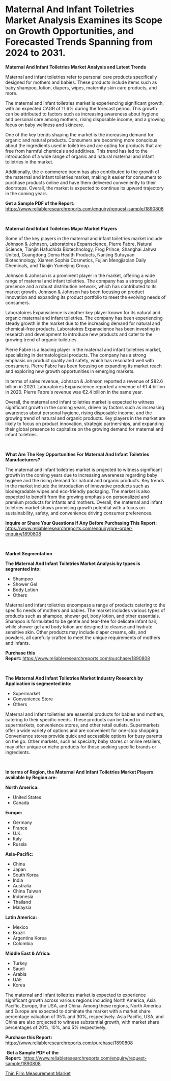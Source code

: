 <p><h1>Maternal And Infant Toiletries Market Analysis Examines its Scope on Growth Opportunities, and Forecasted Trends Spanning from 2024 to 2031.</h1></p><p><strong>Maternal And Infant Toiletries Market Analysis and Latest Trends</strong></p>
<p><p>Maternal and infant toiletries refer to personal care products specifically designed for mothers and babies. These products include items such as baby shampoo, lotion, diapers, wipes, maternity skin care products, and more.</p><p>The maternal and infant toiletries market is experiencing significant growth, with an expected CAGR of 11.6% during the forecast period. This growth can be attributed to factors such as increasing awareness about hygiene and personal care among mothers, rising disposable income, and a growing focus on baby wellness and skincare. </p><p>One of the key trends shaping the market is the increasing demand for organic and natural products. Consumers are becoming more conscious about the ingredients used in toiletries and are opting for products that are free from harmful chemicals and additives. This trend has led to the introduction of a wide range of organic and natural maternal and infant toiletries in the market.</p><p>Additionally, the e-commerce boom has also contributed to the growth of the maternal and infant toiletries market, making it easier for consumers to purchase products online and have them delivered conveniently to their doorsteps. Overall, the market is expected to continue its upward trajectory in the coming years.</p></p>
<p><strong>Get a Sample PDF of the Report:&nbsp;</strong> <a href="https://www.reliableresearchreports.com/enquiry/request-sample/1890808">https://www.reliableresearchreports.com/enquiry/request-sample/1890808</a></p>
<p>&nbsp;</p>
<p><strong>Maternal And Infant Toiletries Major Market Players</strong></p>
<p><p>Some of the key players in the maternal and infant toiletries market include Johnson & Johnson, Laboratoires Expanscience, Pierre Fabre, Natural Science, Tianjin Hafuchida Biotechnology, Frog Prince, Shanghai Jahwa United, Guangdong Dema Health Products, Nanjing Sufuyuan Biotechnology, Xiamen Sophia Cosmetics, Fujian Mengjiaolan Daily Chemicals, and Tianjin Yumeijing Group.</p><p>Johnson & Johnson is a prominent player in the market, offering a wide range of maternal and infant toiletries. The company has a strong global presence and a robust distribution network, which has contributed to its market growth. Johnson & Johnson has been focusing on product innovation and expanding its product portfolio to meet the evolving needs of consumers.</p><p>Laboratoires Expanscience is another key player known for its natural and organic maternal and infant toiletries. The company has been experiencing steady growth in the market due to the increasing demand for natural and chemical-free products. Laboratoires Expanscience has been investing in research and development to introduce new products and cater to the growing trend of organic toiletries.</p><p>Pierre Fabre is a leading player in the maternal and infant toiletries market, specializing in dermatological products. The company has a strong emphasis on product quality and safety, which has resonated well with consumers. Pierre Fabre has been focusing on expanding its market reach and exploring new growth opportunities in emerging markets.</p><p>In terms of sales revenue, Johnson & Johnson reported a revenue of $82.6 billion in 2020. Laboratoires Expanscience reported a revenue of €1.4 billion in 2020. Pierre Fabre's revenue was €2.4 billion in the same year.</p><p>Overall, the maternal and infant toiletries market is expected to witness significant growth in the coming years, driven by factors such as increasing awareness about personal hygiene, rising disposable income, and the growing trend of natural and organic products. Key players in the market are likely to focus on product innovation, strategic partnerships, and expanding their global presence to capitalize on the growing demand for maternal and infant toiletries.</p></p>
<p>&nbsp;</p>
<p><strong>What Are The Key Opportunities For Maternal And Infant Toiletries Manufacturers?</strong></p>
<p><p>The maternal and infant toiletries market is projected to witness significant growth in the coming years due to increasing awareness regarding baby hygiene and the rising demand for natural and organic products. Key trends in the market include the introduction of innovative products such as biodegradable wipes and eco-friendly packaging. The market is also expected to benefit from the growing emphasis on personalized and premium products for infants and mothers. Overall, the maternal and infant toiletries market shows promising growth potential with a focus on sustainability, safety, and convenience driving consumer preferences.</p></p>
<p><strong>Inquire or Share Your Questions If Any Before Purchasing This Report:</strong> <a href="https://www.reliableresearchreports.com/enquiry/pre-order-enquiry/1890808">https://www.reliableresearchreports.com/enquiry/pre-order-enquiry/1890808</a></p>
<p>&nbsp;</p>
<p><strong>Market Segmentation</strong></p>
<p><strong>The Maternal And Infant Toiletries Market Analysis by types is segmented into:</strong></p>
<p><ul><li>Shampoo</li><li>Shower Gel</li><li>Body Lotion</li><li>Others</li></ul></p>
<p><p>Maternal and infant toiletries encompass a range of products catering to the specific needs of mothers and babies. The market includes various types of products such as shampoo, shower gel, body lotion, and other essentials. Shampoo is formulated to be gentle and tear-free for delicate infant hair, while shower gel and body lotion are designed to cleanse and hydrate sensitive skin. Other products may include diaper creams, oils, and powders, all carefully crafted to meet the unique requirements of mothers and infants.</p></p>
<p><strong>Purchase this Report:&nbsp;</strong><a href="https://www.reliableresearchreports.com/purchase/1890808">https://www.reliableresearchreports.com/purchase/1890808</a></p>
<p>&nbsp;</p>
<p><strong>The Maternal And Infant Toiletries Market Industry Research by Application is segmented into:</strong></p>
<p><ul><li>Supermarket</li><li>Convenience Store</li><li>Others</li></ul></p>
<p><p>Maternal and infant toiletries are essential products for babies and mothers, catering to their specific needs. These products can be found in supermarkets, convenience stores, and other retail outlets. Supermarkets offer a wide variety of options and are convenient for one-stop shopping. Convenience stores provide quick and accessible options for busy parents on the go. Other markets, such as specialty baby stores or online retailers, may offer unique or niche products for those seeking specific brands or ingredients.</p></p>
<p>&nbsp;</p>
<p><strong>In terms of Region, the Maternal And Infant Toiletries Market Players available by Region are:</strong></p>
<p>
    <p> <strong> North America: </strong>
        <ul>
            <li>United States</li>
            <li>Canada</li>
        </ul>
        </p> 
    <p> <strong> Europe: </strong>
        <ul>
            <li>Germany</li>
            <li>France</li>
            <li>U.K.</li>
            <li>Italy</li>
            <li>Russia</li>
        </ul>
        </p> 
    <p> <strong> Asia-Pacific: </strong>
        <ul>
            <li>China</li>
            <li>Japan</li>
            <li>South Korea</li>
            <li>India</li>
            <li>Australia</li>
            <li>China Taiwan</li>
            <li>Indonesia</li>
            <li>Thailand</li>
            <li>Malaysia</li>
        </ul>
        </p> 
    <p> <strong> Latin America: </strong>
        <ul>
            <li>Mexico</li>
            <li>Brazil</li>
            <li>Argentina Korea</li>
            <li>Colombia</li>
        </ul>
        </p> 
    <p> <strong> Middle East & Africa: </strong>
        <ul>
            <li>Turkey</li>
            <li>Saudi</li>
            <li>Arabia</li>
            <li>UAE</li>
            <li>Korea</li>
        </ul>
    </p>
    </p>
<p><p>The maternal and infant toiletries market is expected to experience significant growth across various regions including North America, Asia Pacific, Europe, the USA, and China. Among these regions, North America and Europe are expected to dominate the market with a market share percentage valuation of 35% and 30%, respectively. Asia Pacific, USA, and China are also projected to witness substantial growth, with market share percentages of 20%, 10%, and 5% respectively.</p></p>
<p><strong>Purchase this Report: </strong><a href="https://www.reliableresearchreports.com/purchase/1890808">https://www.reliableresearchreports.com/purchase/1890808</a></p>
<p>&nbsp;<strong>Get a Sample PDF of the Report:&nbsp;&nbsp;</strong><a href="https://www.reliableresearchreports.com/enquiry/request-sample/1890808">https://www.reliableresearchreports.com/enquiry/request-sample/1890808</a></p>
<p><strong></strong></p>
<p><p><a href="https://view.publitas.com/reportprime-1/thin-film-measurement-market-a-comprehensive-report-of-its-market-share-growth-trends-2024-2031/">Thin Film Measurement Market</a></p></p>